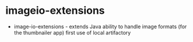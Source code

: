# imageio-extensions
- image-io-extensions - extends Java ability to handle image formats (for the thumbnailer app)
first use of local artifactory
